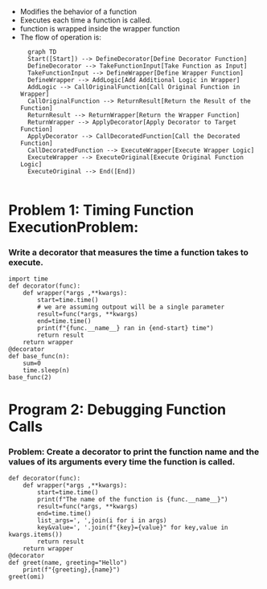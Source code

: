 - Modifies the behavior of a function
- Executes each time a function is called. 
- function is wrapped inside the wrapper function
- The flow of operation is:
  ```mermaid
	graph TD
    Start([Start]) --> DefineDecorator[Define Decorator Function]
    DefineDecorator --> TakeFunctionInput[Take Function as Input]
    TakeFunctionInput --> DefineWrapper[Define Wrapper Function]
    DefineWrapper --> AddLogic[Add Additional Logic in Wrapper]
    AddLogic --> CallOriginalFunction[Call Original Function in Wrapper]
    CallOriginalFunction --> ReturnResult[Return the Result of the Function]
    ReturnResult --> ReturnWrapper[Return the Wrapper Function]
    ReturnWrapper --> ApplyDecorator[Apply Decorator to Target Function]
    ApplyDecorator --> CallDecoratedFunction[Call the Decorated Function]
    CallDecoratedFunction --> ExecuteWrapper[Execute Wrapper Logic]
    ExecuteWrapper --> ExecuteOriginal[Execute Original Function Logic]
    ExecuteOriginal --> End([End])

  
	```
# Problem 1: Timing Function ExecutionProblem:
### Write a decorator that measures the time a function takes to execute.
```
import time
def decorator(func):
	def wrapper(*args ,**kwargs):
		start=time.time()
		# we are assuming outpout will be a single parameter 
		result=func(*args, **kwargs)
		end=time.time()
		print(f"{func.__name__} ran in {end-start} time")
		return result
	return wrapper
@decorator
def base_func(n):
	sum=0
	time.sleep(n)
base_func(2)
```
# Program 2: Debugging Function Calls
### Problem: Create a decorator to print the function name and the values of its arguments every time the function is called.
```
def decorator(func):
	def wrapper(*args ,**kwargs):
		start=time.time()
		print(f"The name of the function is {func.__name__}") 
		result=func(*args, **kwargs)
		end=time.time()
		list_args=', ',join(i for i in args)
		key&value=', '.join(f"{key}={value}" for key,value in kwargs.items())
		return result
	return wrapper
@decorator
def greet(name, greeting="Hello")
	print(f"{greeting},{name}")
greet(omi)
```
